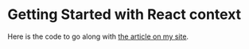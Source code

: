 # Getting Started with React context

Here is the code to go along with [the article on my site](https://mostlyfocused.com/pages/articles/react_context).
